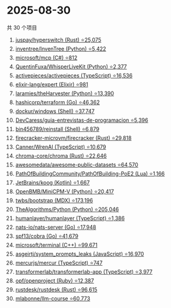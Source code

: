 # 2025-08-30

共 30 个项目

<!-- BEGIN GITHUB -->
<!-- 最后更新时间 2025-08-30 19:06:34 +0800 -->
1. [juspay/hyperswitch (Rust) ⭐25,075](https://github.com/juspay/hyperswitch)
1. [inventree/InvenTree (Python) ⭐5,422](https://github.com/inventree/InvenTree)
1. [microsoft/mcp (C#) ⭐812](https://github.com/microsoft/mcp)
1. [QuentinFuxa/WhisperLiveKit (Python) ⭐2,377](https://github.com/QuentinFuxa/WhisperLiveKit)
1. [activepieces/activepieces (TypeScript) ⭐16,536](https://github.com/activepieces/activepieces)
1. [elixir-lang/expert (Elixir) ⭐981](https://github.com/elixir-lang/expert)
1. [laramies/theHarvester (Python) ⭐13,390](https://github.com/laramies/theHarvester)
1. [hashicorp/terraform (Go) ⭐46,362](https://github.com/hashicorp/terraform)
1. [dockur/windows (Shell) ⭐37,747](https://github.com/dockur/windows)
1. [DevCaress/guia-entrevistas-de-programacion ⭐5,396](https://github.com/DevCaress/guia-entrevistas-de-programacion)
1. [bin456789/reinstall (Shell) ⭐6,879](https://github.com/bin456789/reinstall)
1. [firecracker-microvm/firecracker (Rust) ⭐29,818](https://github.com/firecracker-microvm/firecracker)
1. [Canner/WrenAI (TypeScript) ⭐10,679](https://github.com/Canner/WrenAI)
1. [chroma-core/chroma (Rust) ⭐22,646](https://github.com/chroma-core/chroma)
1. [awesomedata/awesome-public-datasets ⭐64,570](https://github.com/awesomedata/awesome-public-datasets)
1. [PathOfBuildingCommunity/PathOfBuilding-PoE2 (Lua) ⭐1,166](https://github.com/PathOfBuildingCommunity/PathOfBuilding-PoE2)
1. [JetBrains/koog (Kotlin) ⭐1,667](https://github.com/JetBrains/koog)
1. [OpenBMB/MiniCPM-V (Python) ⭐20,417](https://github.com/OpenBMB/MiniCPM-V)
1. [twbs/bootstrap (MDX) ⭐173,196](https://github.com/twbs/bootstrap)
1. [TheAlgorithms/Python (Python) ⭐205,046](https://github.com/TheAlgorithms/Python)
1. [humanlayer/humanlayer (TypeScript) ⭐1,386](https://github.com/humanlayer/humanlayer)
1. [nats-io/nats-server (Go) ⭐17,948](https://github.com/nats-io/nats-server)
1. [spf13/cobra (Go) ⭐41,679](https://github.com/spf13/cobra)
1. [microsoft/terminal (C++) ⭐99,671](https://github.com/microsoft/terminal)
1. [asgeirtj/system_prompts_leaks (JavaScript) ⭐16,970](https://github.com/asgeirtj/system_prompts_leaks)
1. [mercurjs/mercur (TypeScript) ⭐747](https://github.com/mercurjs/mercur)
1. [transformerlab/transformerlab-app (TypeScript) ⭐3,977](https://github.com/transformerlab/transformerlab-app)
1. [opf/openproject (Ruby) ⭐12,387](https://github.com/opf/openproject)
1. [rustdesk/rustdesk (Rust) ⭐96,615](https://github.com/rustdesk/rustdesk)
1. [mlabonne/llm-course ⭐60,773](https://github.com/mlabonne/llm-course)
<!-- END GITHUB -->